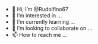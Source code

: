 - 👋 Hi, I’m @Rudolfino67
- 👀 I’m interested in ...
- 🌱 I’m currently learning ...
- 💞️ I’m looking to collaborate on ...
- 📫 How to reach me ...

<!---
Rudolfino67/Rudolfino67 is a ✨ special ✨ repository because its `README.md` (this file) appears on your GitHub profile.
You can click
 the Preview link to take a look at your changes.
--->
